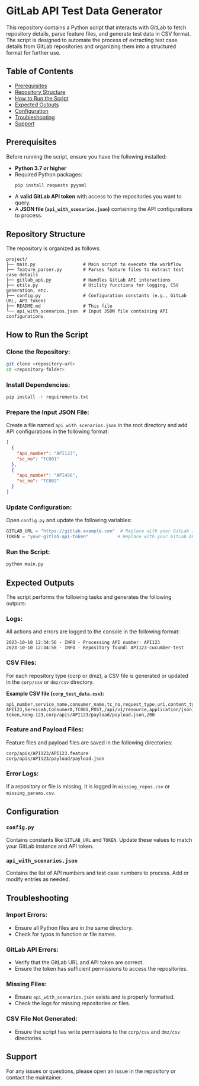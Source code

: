 # GitLab API Test Data Generator

This repository contains a Python script that interacts with GitLab to fetch repository details, parse feature files, and generate test data in CSV format. The script is designed to automate the process of extracting test case details from GitLab repositories and organizing them into a structured format for further use.

## Table of Contents
- [Prerequisites](#prerequisites)
- [Repository Structure](#repository-structure)
- [How to Run the Script](#how-to-run-the-script)
- [Expected Outputs](#expected-outputs)
- [Configuration](#configuration)
- [Troubleshooting](#troubleshooting)
- [Support](#support)

## Prerequisites
Before running the script, ensure you have the following installed:

- **Python 3.7 or higher**
- Required Python packages:
  ```sh
  pip install requests pyyaml
  ```
- A **valid GitLab API token** with access to the repositories you want to query.
- A **JSON file (`api_with_scenarios.json`)** containing the API configurations to process.

## Repository Structure
The repository is organized as follows:

```
project/
├── main.py                  # Main script to execute the workflow
├── feature_parser.py        # Parses feature files to extract test case details
├── gitlab_api.py            # Handles GitLab API interactions
├── utils.py                 # Utility functions for logging, CSV generation, etc.
├── config.py                # Configuration constants (e.g., GitLab URL, API token)
├── README.md                # This file
└── api_with_scenarios.json  # Input JSON file containing API configurations
```

## How to Run the Script

### Clone the Repository:
```sh
git clone <repository-url>
cd <repository-folder>
```

### Install Dependencies:
```sh
pip install -r requirements.txt
```

### Prepare the Input JSON File:
Create a file named `api_with_scenarios.json` in the root directory and add API configurations in the following format:

```json
[
  {
    "api_number": "API123",
    "sc_no": "TC001"
  },
  {
    "api_number": "API456",
    "sc_no": "TC002"
  }
]
```

### Update Configuration:
Open `config.py` and update the following variables:

```python
GITLAB_URL = "https://gitlab.example.com"  # Replace with your GitLab instance URL
TOKEN = "your-gitlab-api-token"           # Replace with your GitLab API token
```

### Run the Script:
```sh
python main.py
```

## Expected Outputs
The script performs the following tasks and generates the following outputs:

### Logs:
All actions and errors are logged to the console in the following format:

```
2023-10-10 12:34:56 - INFO - Processing API number: API123
2023-10-10 12:34:58 - INFO - Repository found: API123-cucumber-test
```

### CSV Files:
For each repository type (corp or dmz), a CSV file is generated or updated in the `corp/csv` or `dmz/csv` directory.

**Example CSV file (`corp_test_data.csv`):**
```
api_number,service_name,consumer_name,tc_no,request_type,uri,content_type,query_params,uri_params,headers,kong_config_id,payload_file_path,expected_http_code
API123,ServiceA,ConsumerA,TC001,POST,/api/v1/resource,application/json,param1=value1,idType=nino,Authorization=Bearer token,kong-123,corp/apis/API123/payload/payload.json,200
```

### Feature and Payload Files:
Feature files and payload files are saved in the following directories:
```
corp/apis/API123/API123.feature
corp/apis/API123/payload/payload.json
```

### Error Logs:
If a repository or file is missing, it is logged in `missing_repos.csv` or `missing_params.csv`.

## Configuration

### `config.py`
Contains constants like `GITLAB_URL` and `TOKEN`. Update these values to match your GitLab instance and API token.

### `api_with_scenarios.json`
Contains the list of API numbers and test case numbers to process. Add or modify entries as needed.

## Troubleshooting

### Import Errors:
- Ensure all Python files are in the same directory.
- Check for typos in function or file names.

### GitLab API Errors:
- Verify that the GitLab URL and API token are correct.
- Ensure the token has sufficient permissions to access the repositories.

### Missing Files:
- Ensure `api_with_scenarios.json` exists and is properly formatted.
- Check the logs for missing repositories or files.

### CSV File Not Generated:
- Ensure the script has write permissions to the `corp/csv` and `dmz/csv` directories.

## Support
For any issues or questions, please open an issue in the repository or contact the maintainer.

